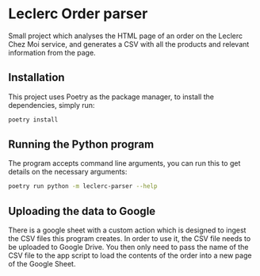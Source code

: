 # Leclerc Order parser

Small project which analyses the HTML page of an order on the Leclerc Chez Moi service, and
generates a CSV with all the products and relevant information from the page.

## Installation

This project uses Poetry as the package manager, to install the dependencies, simply run:

```bash
poetry install
```

## Running the Python program

The program accepts command line arguments, you can run this to get details on the necessary arguments:

```bash
poetry run python -m leclerc-parser --help
```

## Uploading the data to Google

There is a google sheet with a custom action which is designed to ingest the CSV files this program creates.
In order to use it, the CSV file needs to be uploaded to Google Drive. You then only need to pass the name of the CSV file to the app script to load the contents of the order into a new page of the Google Sheet.
